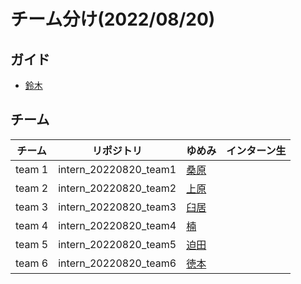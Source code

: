 # チーム分け(2022/08/20)
## ガイド
* [鈴木](https://github.com/taka10257)

## チーム
| チーム     | リポジトリ                  | ゆめみ                                      | インターン生 |
|---------|------------------------|------------------------------------------|--------|
| team 1  | intern_20220820_team1  | [桑原](https://github.com/kkeeth)          |        |
| team 2  | intern_20220820_team2  | [上原](https://github.com/aktuehr)         |        |
| team 3  | intern_20220820_team3  | [臼居](https://github.com/282Haniwa)       |        |
| team 4  | intern_20220820_team4  | [楠](https://github.com/Umisyo)           |        |
| team 5  | intern_20220820_team5  | [迫田](https://github.com/syakoo)          |        |
| team 6  | intern_20220820_team6  | [徳本](https://github.com/yumemi-tokumoto) |        |
